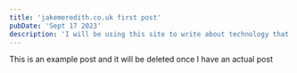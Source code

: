 ```yaml
---
title: 'jakemeredith.co.uk first post'
pubDate: 'Sept 17 2023'
description: 'I will be using this site to write about technology that I am learning'
---
```


This is an example post and it will be deleted once I have an actual post

